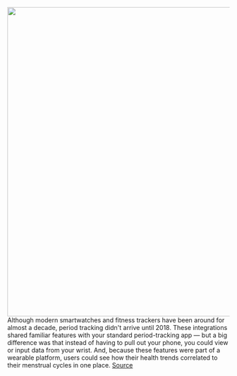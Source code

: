 <img src='https://cdn.vox-cdn.com/thumbor/1Rg9SrPBU7y4BRXXjW7KQ6R518M=/0x0:2040x1360/1200x800/filters:focal(766x714:1092x1040)/cdn.vox-cdn.com/uploads/chorus_image/image/70836790/IMG_2897.0.jpg' width='700px' /><br/>
Although modern smartwatches and fitness trackers have been around for almost a decade, period tracking didn't arrive until 2018. These integrations shared familiar features with your standard period-tracking app — but a big difference was that instead of having to pull out your phone, you could view or input data from your wrist. And, because these features were part of a wearable platform, users could see how their health trends correlated to their menstrual cycles in one place.
<a href='https://www.theverge.com/23058888/smartwatch-menstrual-cycle-how-to'> Source <a/>